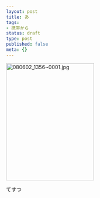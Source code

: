 ```yaml
---
layout: post
title: あ
tags:
- 携帯から
status: draft
type: post
published: false
meta: {}
---
```

<div class="moblogkun-entry">
<img src="http://wo.skr.jp/images/uploads/20080619_485a323661be2.jpg" width="240" height="320" alt="080602_1356~0001.jpg" />
<p>てすつ<br />
</p>
</div>
